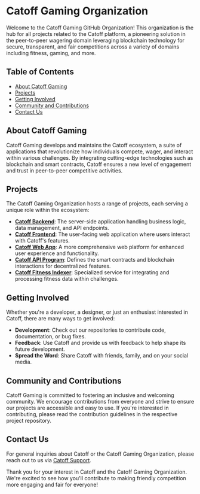 # Catoff Gaming Organization

Welcome to the Catoff Gaming GitHub Organization! This organization is the hub for all projects related to the Catoff platform, a pioneering solution in the peer-to-peer wagering domain leveraging blockchain technology for secure, transparent, and fair competitions across a variety of domains including fitness, gaming, and more.

## Table of Contents

- [About Catoff Gaming](#about-catoff-gaming)
- [Projects](#projects)
- [Getting Involved](#getting-involved)
- [Community and Contributions](#community-and-contributions)
- [Contact Us](#contact-us)

## About Catoff Gaming

Catoff Gaming develops and maintains the Catoff ecosystem, a suite of applications that revolutionize how individuals compete, wager, and interact within various challenges. By integrating cutting-edge technologies such as blockchain and smart contracts, Catoff ensures a new level of engagement and trust in peer-to-peer competitive activities.

## Projects

The Catoff Gaming Organization hosts a range of projects, each serving a unique role within the ecosystem:

- **[Catoff Backend](https://github.com/CatoffGaming/Catoff-Backend)**: The server-side application handling business logic, data management, and API endpoints.
- **[Catoff Frontend](https://github.com/CatoffGaming/Catoff-Frontend)**: The user-facing web application where users interact with Catoff's features.
- **[Catoff Web App](https://github.com/CatoffGaming/Catoff-Web-App)**: A more comprehensive web platform for enhanced user experience and functionality.
- **[Catoff API Program](https://github.com/CatoffGaming/Catoff-API-Program)**: Defines the smart contracts and blockchain interactions for decentralized features.
- **[Catoff Fitness Indexer](https://github.com/CatoffGaming/Catoff-Fitness-Indexer)**: Specialized service for integrating and processing fitness data within challenges.

## Getting Involved

Whether you're a developer, a designer, or just an enthusiast interested in Catoff, there are many ways to get involved:

- **Development**: Check out our repositories to contribute code, documentation, or bug fixes.
- **Feedback**: Use Catoff and provide us with feedback to help shape its future development.
- **Spread the Word**: Share Catoff with friends, family, and on your social media.

## Community and Contributions

Catoff Gaming is committed to fostering an inclusive and welcoming community. We encourage contributions from everyone and strive to ensure our projects are accessible and easy to use. If you're interested in contributing, please read the contribution guidelines in the respective project repository.

## Contact Us

For general inquiries about Catoff or the Catoff Gaming Organization, please reach out to us via [Catoff Support](mailto:antklor@gmail.com).

Thank you for your interest in Catoff and the Catoff Gaming Organization. We're excited to see how you'll contribute to making friendly competition more engaging and fair for everyone!
